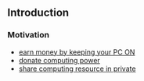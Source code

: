 ## Introduction


### Motivation
- [earn money by keeping your PC ON](http://www.techgyd.com/turn-pc-on-make-money/6458/)
- [donate computing power](http://www.networkworld.com/article/2247149/data-center/12-cool-ways-to-donate-your-pc-s-spare-processing-power.html)
- [share computing resource in private](https://devcentral.f5.com/articles/how-do-you-get-the-benefits-of-shared-resources-in-a-private-cloud)
